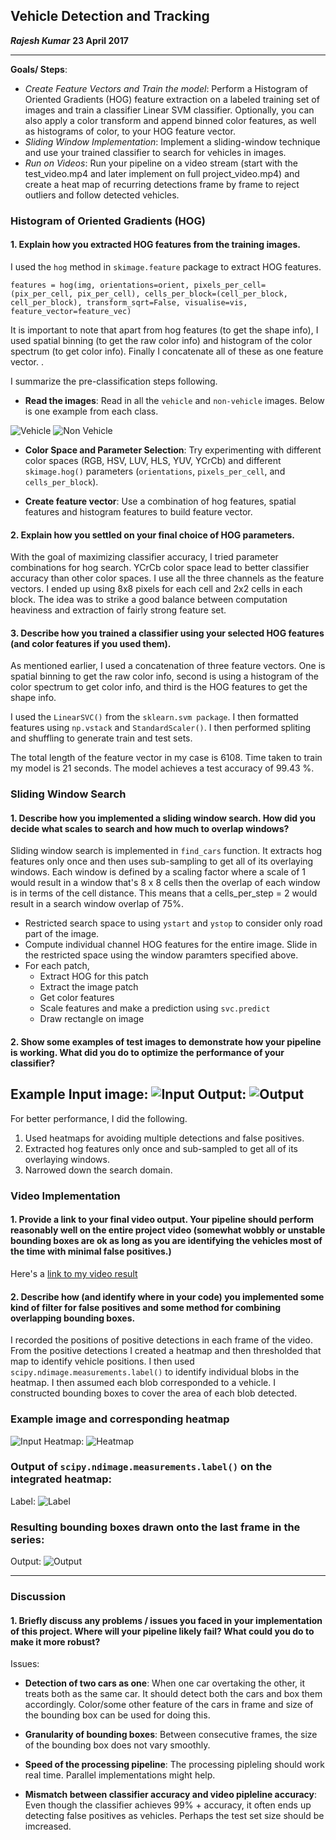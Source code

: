 ## Vehicle Detection and Tracking

***Rajesh Kumar***
**23 April 2017**


---

**Goals/ Steps**:

* *Create Feature Vectors and Train the model*: Perform a Histogram of Oriented Gradients (HOG) feature extraction on a labeled training set of images and train a classifier Linear SVM classifier. Optionally, you can also apply a color transform and append binned color features, as well as histograms of color, to your HOG feature vector. 
* *Sliding Window Implementation*: Implement a sliding-window technique and use your trained classifier to search for vehicles in images.
* *Run on Videos*: Run your pipeline on a video stream (start with the test_video.mp4 and later implement on full project_video.mp4) and create a heat map of recurring detections frame by frame to reject outliers and follow detected vehicles.

[//]: # (Image References)
[image_vehicle]: ./examples/vehicle.png
[image_nvehicle]: ./examples/non-vehicle.png
[image_input]: ./test_images/test4.jpg
[image_output]: ./output_images/output4.png
[image_label]: ./output_images/label4.png
[image_heatmap]: ./output_images/heatmap4.png
[image7]: ./examples/output_bboxes.png
[video1]: ./project_video.mp4


### Histogram of Oriented Gradients (HOG)

#### 1. Explain how you extracted HOG features from the training images.

I used the ```hog``` method in ```skimage.feature``` package to extract HOG features. 

```
features = hog(img, orientations=orient, pixels_per_cell=(pix_per_cell, pix_per_cell), cells_per_block=(cell_per_block, cell_per_block), transform_sqrt=False, visualise=vis, feature_vector=feature_vec)
```

It is important to note that apart from hog features (to get the shape info), I used  spatial binning (to get the raw color info) and histogram of the color spectrum (to get color info). Finally I concatenate all of these as one feature vector. 
.  


I summarize the pre-classification steps following.

* **Read the images**: Read in all the `vehicle` and `non-vehicle` images. Below is one example from each class.

![Vehicle][image_vehicle]
![Non Vehicle][image_nvehicle]

* **Color Space and Parameter Selection**: Try experimenting with different color spaces (RGB, HSV, LUV, HLS, YUV, YCrCb) and different `skimage.hog()` parameters (`orientations`, `pixels_per_cell`, and `cells_per_block`). 

* **Create feature vector**: Use a combination of hog features, spatial features and histogram features to build feature vector.



#### 2. Explain how you settled on your final choice of HOG parameters.

With the goal of maximizing classifier accuracy, I tried parameter combinations for hog search. YCrCb color space lead to better classifier accuracy than other color spaces. I use all the three channels as the feature vectors. I ended up using 8x8 pixels for each cell and 2x2 cells in each block. The idea was to strike a good balance between computation heaviness and extraction of fairly strong feature set.

#### 3. Describe how you trained a classifier using your selected HOG features (and color features if you used them).

As mentioned earlier, I used a concatenation of three feature vectors. One is spatial binning to get the raw color info, second is using a histogram of the color spectrum to get color info, and third is the HOG features to get the shape info.

I used the ```LinearSVC()``` from the ```sklearn.svm package```. I then formatted features using ```np.vstack``` and ```StandardScaler()```. I then performed spliting and shuffling to generate train and test sets.

The total length of the feature vector in my case is 6108. Time taken to train my model is 21 seconds. The model achieves a test accuracy of 99.43 %.

### Sliding Window Search

#### 1. Describe how you implemented a sliding window search.  How did you decide what scales to search and how much to overlap windows?

Sliding window search is implemented in ```find_cars``` function. It extracts hog features only once and then uses sub-sampling to get all of its overlaying windows. Each window is defined by a scaling factor where a scale of 1 would result in a window that's 8 x 8 cells then the overlap of each window is in terms of the cell distance. This means that a cells_per_step = 2 would result in a search window overlap of 75%.

* Restricted search space to using ```ystart``` and ```ystop``` to consider only road part of the image.
* Compute individual channel HOG features for the entire image. Slide in the restricted space using the window paramters specified above.
* For each patch,
  * Extract HOG for this patch
  * Extract the image patch
  * Get color features
  * Scale features and make a prediction using ```svc.predict```
  * Draw rectangle on image


#### 2. Show some examples of test images to demonstrate how your pipeline is working.  What did you do to optimize the performance of your classifier?

Example Input image:
![Input][image_input]
Output:
![Output][image_output]
---

For better performance, I did the following.

1. Used heatmaps for avoiding multiple detections and false positives.
2. Extracted hog features only once and sub-sampled to get all of its overlaying windows. 
3. Narrowed down the search domain.
### Video Implementation

#### 1. Provide a link to your final video output.  Your pipeline should perform reasonably well on the entire project video (somewhat wobbly or unstable bounding boxes are ok as long as you are identifying the vehicles most of the time with minimal false positives.)

Here's a [link to my video result](./project_video.mp4)


#### 2. Describe how (and identify where in your code) you implemented some kind of filter for false positives and some method for combining overlapping bounding boxes.

I recorded the positions of positive detections in each frame of the video.  From the positive detections I created a heatmap and then thresholded that map to identify vehicle positions.  I then used `scipy.ndimage.measurements.label()` to identify individual blobs in the heatmap.  I then assumed each blob corresponded to a vehicle.  I constructed bounding boxes to cover the area of each blob detected.  


### Example image and corresponding heatmap

![Input][image_input]
Heatmap:
![Heatmap][image_heatmap]

### Output of `scipy.ndimage.measurements.label()` on the integrated heatmap:
Label:
![Label][image_label]

### Resulting bounding boxes drawn onto the last frame in the series:
Output:
![Output][image_output]


---

### Discussion

#### 1. Briefly discuss any problems / issues you faced in your implementation of this project.  Where will your pipeline likely fail?  What could you do to make it more robust?

Issues:

* **Detection of two cars as one**: When one car overtaking the other, it treats both as the same car. It should detect both the cars and box them accordingly. Color/some other feature of the cars in frame and size of the bounding box can be used for doing this.

* **Granularity of bounding boxes**: Between consecutive frames, the size of the bounding box does not vary smoothly.

* **Speed of the processing pipeline**: The processing pipleling should work real time. Parallel implementations might help.

* **Mismatch between classifier accuracy and video pipleline accuracy**: Even though the classifier achieves 99% + accuracy, it often ends up detecting false positives as vehicles. Perhaps the test set size should be imcreased.
